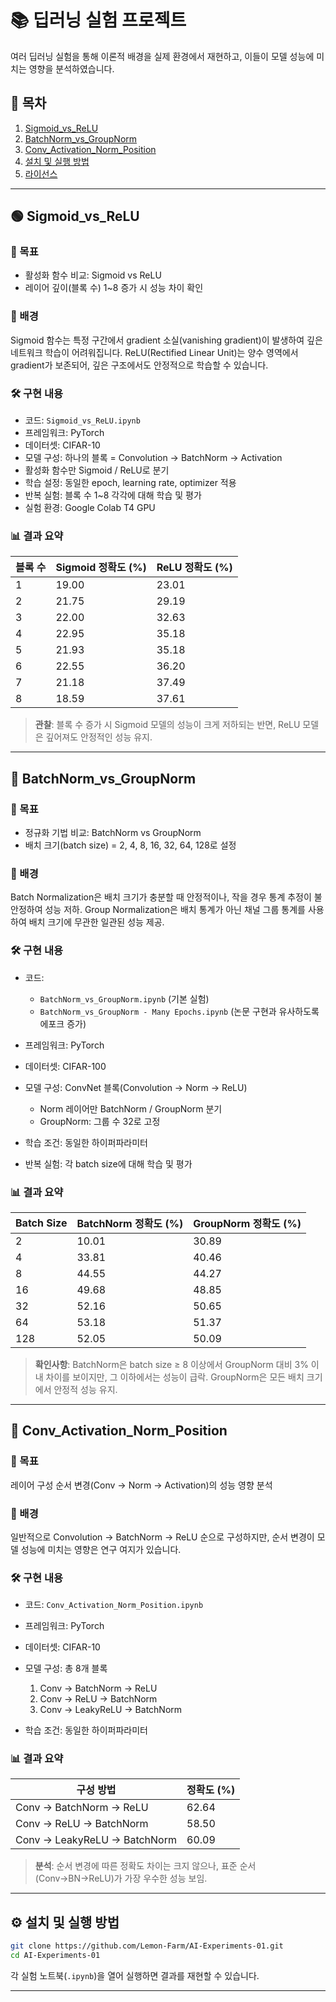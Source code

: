 # 📚 딥러닝 실험 프로젝트

여러 딥러닝 실험을 통해 이론적 배경을 실제 환경에서 재현하고, 이들이 모델 성능에 미치는 영향을 분석하였습니다.

## 📑 목차

1. [Sigmoid\_vs\_ReLU](#🟢-sigmoid_vs_relu)
2. [BatchNorm\_vs\_GroupNorm](#🔵-batchnorm_vs_groupnorm)
3. [Conv\_Activation\_Norm\_Position](#🔶-conv_activation_norm_position)
4. [설치 및 실행 방법](#⚙️-설치-및-실행-방법)
5. [라이선스](#📝-라이선스)

---

## 🟢 Sigmoid\_vs\_ReLU

### 🎯 목표

* 활성화 함수 비교: Sigmoid vs ReLU
* 레이어 깊이(블록 수) 1\~8 증가 시 성능 차이 확인

### 🧠 배경

Sigmoid 함수는 특정 구간에서 gradient 소실(vanishing gradient)이 발생하여 깊은 네트워크 학습이 어려워집니다. ReLU(Rectified Linear Unit)는 양수 영역에서 gradient가 보존되어, 깊은 구조에서도 안정적으로 학습할 수 있습니다.

### 🛠 구현 내용

* 코드: `Sigmoid_vs_ReLU.ipynb`
* 프레임워크: PyTorch
* 데이터셋: CIFAR-10
* 모델 구성: 하나의 블록 = Convolution → BatchNorm → Activation
* 활성화 함수만 Sigmoid / ReLU로 분기
* 학습 설정: 동일한 epoch, learning rate, optimizer 적용
* 반복 실험: 블록 수 1\~8 각각에 대해 학습 및 평가
* 실험 환경: Google Colab T4 GPU

### 📊 결과 요약

| 블록 수 | Sigmoid 정확도 (%) | ReLU 정확도 (%) |
| ---- | --------------- | ------------ |
| 1    | 19.00           | 23.01        |
| 2    | 21.75           | 29.19        |
| 3    | 22.00           | 32.63        |
| 4    | 22.95           | 35.18        |
| 5    | 21.93           | 35.18        |
| 6    | 22.55           | 36.20        |
| 7    | 21.18           | 37.49        |
| 8    | 18.59           | 37.61        |

> **관찰**: 블록 수 증가 시 Sigmoid 모델의 성능이 크게 저하되는 반면, ReLU 모델은 깊어져도 안정적인 성능 유지.

---

## 🔵 BatchNorm\_vs\_GroupNorm

### 🎯 목표

* 정규화 기법 비교: BatchNorm vs GroupNorm
* 배치 크기(batch size) = 2, 4, 8, 16, 32, 64, 128로 설정

### 🧠 배경

Batch Normalization은 배치 크기가 충분할 때 안정적이나, 작을 경우 통계 추정이 불안정하여 성능 저하. Group Normalization은 배치 통계가 아닌 채널 그룹 통계를 사용하여 배치 크기에 무관한 일관된 성능 제공.

### 🛠 구현 내용

* 코드:

  * `BatchNorm_vs_GroupNorm.ipynb` (기본 실험)
  * `BatchNorm_vs_GroupNorm - Many Epochs.ipynb` (논문 구현과 유사하도록 에포크 증가)
* 프레임워크: PyTorch
* 데이터셋: CIFAR-100
* 모델 구성: ConvNet 블록(Convolution → Norm → ReLU)

  * Norm 레이어만 BatchNorm / GroupNorm 분기
  * GroupNorm: 그룹 수 32로 고정
* 학습 조건: 동일한 하이퍼파라미터
* 반복 실험: 각 batch size에 대해 학습 및 평가

### 📊 결과 요약

| Batch Size | BatchNorm 정확도 (%) | GroupNorm 정확도 (%) |
| ---------- | ----------------- | ----------------- |
| 2          | 10.01             | 30.89             |
| 4          | 33.81             | 40.46             |
| 8          | 44.55             | 44.27             |
| 16         | 49.68             | 48.85             |
| 32         | 52.16             | 50.65             |
| 64         | 53.18             | 51.37             |
| 128        | 52.05             | 50.09             |

> **확인사항**: BatchNorm은 batch size ≥ 8 이상에서 GroupNorm 대비 3% 이내 차이를 보이지만, 그 이하에서는 성능이 급락. GroupNorm은 모든 배치 크기에서 안정적 성능 유지.

---

## 🔶 Conv\_Activation\_Norm\_Position

### 🎯 목표

레이어 구성 순서 변경(Conv → Norm → Activation)의 성능 영향 분석

### 🧠 배경

일반적으로 Convolution → BatchNorm → ReLU 순으로 구성하지만, 순서 변경이 모델 성능에 미치는 영향은 연구 여지가 있습니다.

### 🛠 구현 내용

* 코드: `Conv_Activation_Norm_Position.ipynb`
* 프레임워크: PyTorch
* 데이터셋: CIFAR-10
* 모델 구성: 총 8개 블록

  1. Conv → BatchNorm → ReLU
  2. Conv → ReLU → BatchNorm
  3. Conv → LeakyReLU → BatchNorm
* 학습 조건: 동일한 하이퍼파라미터

### 📊 결과 요약

| 구성 방법                        | 정확도 (%) |
| ---------------------------- | ------- |
| Conv → BatchNorm → ReLU      | 62.64   |
| Conv → ReLU → BatchNorm      | 58.50   |
| Conv → LeakyReLU → BatchNorm | 60.09   |

> **분석**: 순서 변경에 따른 정확도 차이는 크지 않으나, 표준 순서(Conv→BN→ReLU)가 가장 우수한 성능 보임.

---

## ⚙️ 설치 및 실행 방법

```bash
git clone https://github.com/Lemon-Farm/AI-Experiments-01.git
cd AI-Experiments-01
```

각 실험 노트북(`.ipynb`)을 열어 실행하면 결과를 재현할 수 있습니다.

---
